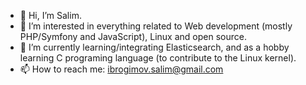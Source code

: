 - 👋 Hi, I’m Salim.
- 👀 I’m interested in everything related to Web development (mostly PHP/Symfony and JavaScript), Linux and open source.
- 🌱 I’m currently learning/integrating Elasticsearch, and as a hobby learning C programing language (to contribute to the Linux kernel).
- 📫 How to reach me: ibrogimov.salim@gmail.com

<!---
salimibrogimov/salimibrogimov is a ✨ special ✨ repository because its `README.md` (this file) appears on your GitHub profile.
You can click the Preview link to take a look at your changes.
--->
